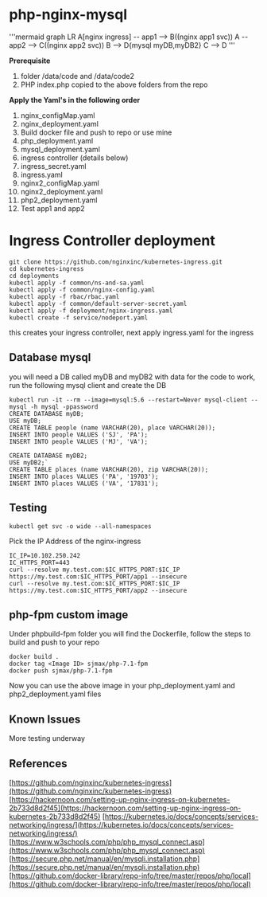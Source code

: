 # php-nginx-mysql

'''mermaid
graph LR
A[nginx ingress] -- app1 --> B((nginx app1 svc))
A -- app2 --> C((nginx app2 svc))
B --> D{mysql myDB,myDB2}
C --> D
'''

**Prerequisite**
1. folder /data/code and /data/code2
2. PHP index.php copied to the above folders from the repo

**Apply the Yaml's in the following order**

 1. nginx_configMap.yaml
 2. nginx_deployment.yaml
 3. Build docker file and push to repo or use mine
 4. php_deployment.yaml
 5. mysql_deployment.yaml
 6. ingress controller (details below)
 7. ingress_secret.yaml 
 8. ingress.yaml
 9. nginx2_configMap.yaml
 10. nginx2_deployment.yaml
 11. php2_deployment.yaml
 12. Test app1 and app2

# Ingress Controller deployment

    git clone https://github.com/nginxinc/kubernetes-ingress.git
    cd kubernetes-ingress
    cd deployments
    kubectl apply -f common/ns-and-sa.yaml
    kubectl apply -f common/nginx-config.yaml
    kubectl apply -f rbac/rbac.yaml
    kubectl apply -f common/default-server-secret.yaml
    kubectl apply -f deployment/nginx-ingress.yaml
    kubectl create -f service/nodeport.yaml
    
this creates your ingress controller, next apply ingress.yaml for the ingress   
## Database mysql
  you will need a DB called myDB and myDB2 with data for the code to work, run the following mysql client and create the DB
  

    kubectl run -it --rm --image=mysql:5.6 --restart=Never mysql-client -- mysql -h mysql -ppassword
    CREATE DATABASE myDB;
    USE myDB;
    CREATE TABLE people (name VARCHAR(20), place VARCHAR(20));
    INSERT INTO people VALUES ('SJ', 'PA');
    INSERT INTO people VALUES ('MJ', 'VA');
    
    CREATE DATABASE myDB2;
    USE myDB2;`
    CREATE TABLE places (name VARCHAR(20), zip VARCHAR(20));
    INSERT INTO places VALUES ('PA', '19703');
    INSERT INTO places VALUES ('VA', '17831');


## Testing

    kubectl get svc -o wide --all-namespaces
Pick the IP Address of the nginx-ingress

    IC_IP=10.102.250.242
    IC_HTTPS_PORT=443
    curl --resolve my.test.com:$IC_HTTPS_PORT:$IC_IP https://my.test.com:$IC_HTTPS_PORT/app1 --insecure
    curl --resolve my.test.com:$IC_HTTPS_PORT:$IC_IP https://my.test.com:$IC_HTTPS_PORT/app2 --insecure


## php-fpm custom image

Under phpbuild-fpm folder you will find the Dockerfile, follow the steps to build and push to your repo

    docker build .
    docker tag <Image ID> sjmax/php-7.1-fpm
    docker push sjmax/php-7.1-fpm
    
Now you can use the above image in your php_deployment.yaml and php2_deployment.yaml files

## Known Issues

More testing underway

## References

[https://github.com/nginxinc/kubernetes-ingress](https://github.com/nginxinc/kubernetes-ingress)
[https://hackernoon.com/setting-up-nginx-ingress-on-kubernetes-2b733d8d2f45](https://hackernoon.com/setting-up-nginx-ingress-on-kubernetes-2b733d8d2f45)
[https://kubernetes.io/docs/concepts/services-networking/ingress/](https://kubernetes.io/docs/concepts/services-networking/ingress/)
[https://www.w3schools.com/php/php_mysql_connect.asp](https://www.w3schools.com/php/php_mysql_connect.asp)
[https://secure.php.net/manual/en/mysqli.installation.php](https://secure.php.net/manual/en/mysqli.installation.php)
[https://github.com/docker-library/repo-info/tree/master/repos/php/local](https://github.com/docker-library/repo-info/tree/master/repos/php/local)
